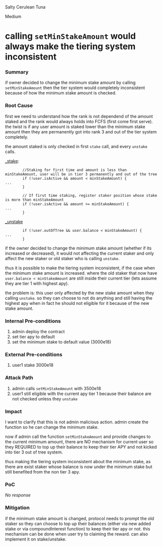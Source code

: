 Salty Cerulean Tuna

Medium

# calling `setMinStakeAmount` would always make the tiering system inconsistent

### Summary

if owner decided to change the minimum stake amount by calling `setMinStakeAmount` then the tier system would completely inconsistent because of how the minimum stake amount is checked.

### Root Cause

first we need to understand how the rank is not dependend of the amount staked and the rank would always holds into FCFS (first come first serve).
the twist is if any user amount is staked lower than the minimum stake amount then they are permanently got into rank 3 and out of the tier system completely.

the amount staked is only checked in first `stake` call, and every `unstake` calls.

[_stake](https://github.com/sherlock-audit/2025-05-layeredge/blob/main/edgen-staking/src/stake/LayerEdgeStaking.sol#L691-L713):
```solidity
        //Staking for first time and amount is less than minStakeAmount, user will be in tier 3 permanently and out of the tree
        if (!user.isActive && amount < minStakeAmount) {
...
        }

        // If first time staking, register staker position whose stake is more than minStakeAmount
        if (!user.isActive && amount >= minStakeAmount) {
...
        }
```

[_unstake]()
```solidity
        if (!user.outOfTree && user.balance < minStakeAmount) {
...
        }
```

if the owner decided to change the minimum stake amount (whether if its increased or decreased), it would not affecting the current staker and only affect the new staker or old staker who is calling `unstake`.

thus it is possible to make the tiering system inconsistent, if the case when the minimum stake amount is increased. where the old staker that now have `user.balance < minStakeAmount` are still inside their current tier (lets assume they are tier 1 with highest apy).

the problem is: this user only affected by the new stake amount when they calling `unstake`. so they can choose to not do anything and still having the highest apy when in fact he should not eligible for it because of the new stake amount.

### Internal Pre-conditions

1. admin deploy the contract
2. set tier apy to default
3. set the minimum stake to default value (3000e18)

### External Pre-conditions

1. user1 stake 3000e18


### Attack Path

1. admin calls `setMinStakeAmount` with 3500e18
2. user1 still eligible with the current apy tier 1 because their balance are not checked unless they `unstake`

### Impact

I want to clarify that this is not admin malicious action.
admin create the function so he can change the minimum stake.

now if admin call the function `setMinStakeAmount` and provide changes to the current minimum amount, there are NO mechanism for current user so they REQUIRED to top up their balance to keep their tier APY and not kicked into tier 3 out of tree system.

thus making the tiering system inconsistent about the minimum stake, as there are exist staker whose balance is now under the minimum stake but still benefited from the non tier 3 apy.

### PoC

_No response_

### Mitigation

if the minimum stake amount is changed, protocol needs to prompt the old staker so they can choose to top up their balances (either via new added stake or via compoundInterest function) to keep their tier apy or not.
this mechanism can be done when user try to claiming the reward. can also implement it on stake/unstake.
